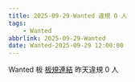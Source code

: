 ```yaml
---
title: 2025-09-29-Wanted 違規 0 人
tags:
    - Wanted
abbrlink: 2025-09-29-Wanted
date: Wanted-2025-09-29 12:00:00
---
```

Wanted 板 [板規連結](https://www.ptt.cc/bbs/Wanted/M.1608829773.A.D3B.html)
昨天違規 0 人

